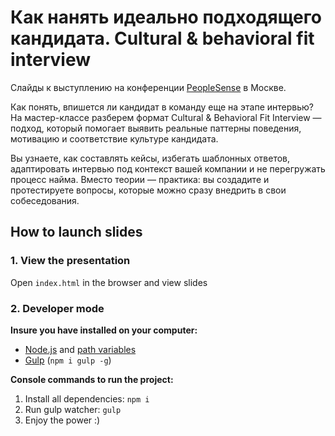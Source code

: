 # Как нанять идеально подходящего кандидата. Cultural & behavioral fit interview

Слайды к выступлению на конференции [PeopleSense](https://peoplesense.ru/ppl25-smirnov) в Москве.

Как понять, впишется ли кандидат в команду еще на этапе интервью? На мастер-классе разберем формат Cultural & Behavioral Fit Interview — подход, который помогает выявить реальные паттерны поведения, мотивацию и соответствие культуре кандидата.

Вы узнаете, как составлять кейсы, избегать шаблонных ответов, адаптировать интервью под контекст вашей компании и не перегружать процесс найма. Вместо теории — практика: вы создадите и протестируете вопросы, которые можно сразу внедрить в свои собеседования.

## How to launch slides
### 1. View the presentation
Open `index.html` in the browser and view slides

### 2. Developer mode

__Insure you have installed on your computer:__

* [Node.js](https://nodejs.org/en/download/) and [path variables](http://stackoverflow.com/questions/8278143/node-js-how-to-run-node-command-from-any-path)
* [Gulp](http://gulpjs.com/) (`npm i gulp -g`)

__Console commands to run the project:__

1. Install all dependenсies: `npm i`
2. Run gulp watcher: `gulp`
3. Enjoy the power :)

